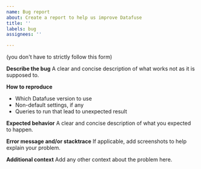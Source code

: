 ```yaml
---
name: Bug report
about: Create a report to help us improve Datafuse 
title: ''
labels: bug
assignees: ''

---
```


(you don't have to strictly follow this form)

**Describe the bug**
A clear and concise description of what works not as it is supposed to.

**How to reproduce**
* Which Datafuse version to use
* Non-default settings, if any
* Queries to run that lead to unexpected result

**Expected behavior**
A clear and concise description of what you expected to happen.

**Error message and/or stacktrace**
If applicable, add screenshots to help explain your problem.

**Additional context**
Add any other context about the problem here.

